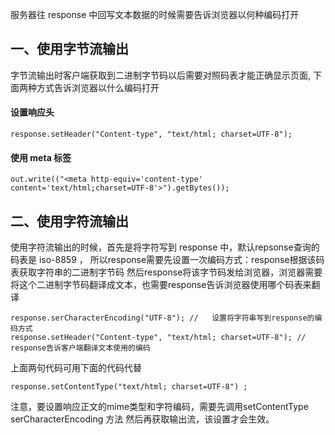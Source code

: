 服务器往 response 中回写文本数据的时候需要告诉浏览器以何种编码打开

## 一、使用字节流输出
字节流输出时客户端获取到二进制字节码以后需要对照码表才能正确显示页面,
下面两种方式告诉浏览器以什么编码打开
####  设置响应头
```
response.setHeader("Content-type", "text/html; charset=UTF-8");
```

#### 使用 meta 标签
```
out.write(("<meta http-equiv='content-type' content='text/html;charset=UTF-8'>").getBytes());
```

## 二、使用字符流输出
使用字符流输出的时候，首先是将字符写到 response 中，默认repsonse查询的码表是 iso-8859 ，
所以response需要先设置一次编码方式：response根据该码表获取字符串的二进制字节码
然后response将该字节码发给浏览器，浏览器需要将这个二进制字节码翻译成文本，也需要response告诉浏览器使用哪个码表来翻译

```
response.serCharacterEncoding("UTF-8"); //   设置将字符串写到response的编码方式
response.setHeader("Content-type", "text/html; charset=UTF-8"); // response告诉客户端翻译文本使用的编码
```
上面两句代码可用下面的代码代替
```
response.setContentType("text/html; charset=UTF-8") ;
```

注意，要设置响应正文的mime类型和字符编码，需要先调用setContentType serCharacterEncoding 方法
然后再获取输出流，该设置才会生效。
